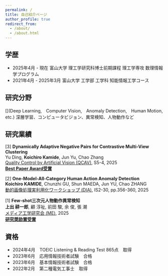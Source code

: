 ```yaml
---
permalink: /
title: 自己紹介ページ
author_profile: true
redirect_from: 
  - /about/
  - /about.html
---
```



## 学歴
* 2025年4月 - 現在 富山大学 理工学研究科博士前期課程 理工学専攻 数理情報学プログラム  
* 2021年4月 - 2025年3月 富山大学 工学部 工学科 知能情報工学コース  


## 研究分野
[](Deep Learning,　Computer Vision,　Anomaly Detection,　Human Motion,　etc.)
深層学習、コンピュータビジョン、異常検知、人物動作など


## 研究業績
[3] **Dynamically Adaptive Negative Pairs for Contrastive Multi-View Clustering**  
Yu Ding,  **Koichiro Kamide**,  Jun Yu,  Chao Zhang  
[Quality Control by Artificial Vision (QCAV)](https://www.tc-iaip.org/qcav/2025/), S5-4, 2025  
[**Best Paper Award受賞**](https://www.tc-iaip.org/qcav/2025/#:~:text=S5%2D4%E2%80%83Dynamically%20Adaptive%20Negative%20Pairs%20for%20Contrastive%20Multi%2DView%20Clustering)

[2] **One-Model-All-Category Human Action Anomaly Detection**  
**Koichiro KAMIDE**,  Chunzhi GU,  Shun MAEDA,  Jun YU,  Chao ZHANG  
[動的画像処理実利用化ワークショップ (DIA)](https://www.tc-iaip.org/dia/2025/), IS2-30, pp.356-360, 2025

[1] **Few-shot三次元人物動作異常検知**  
**上出 耕一郎**,  顧 淳祉,  前田 駿,  余 俊,  張 潮  
[メディア工学研究会 (ME)](https://www.ite.or.jp/ken/program/index.php?tgs_regid=eaad7329a67e51120a4fda78e0770437c4d94cd15318bc2211cb5356630849dd&tgid=ITE-ME), 2025  
[**研究奨励賞受賞**](https://www.ite.or.jp/study/me/files/award.html)


## 資格
* 2024年4月　TOEIC Listening & Reading Test 865点　取得  
* 2023年6月　応用情報技術者試験　合格  
* 2023年6月　基本情報技術者試験　合格  
* 2022年2月　第二種電気工事士　取得  
